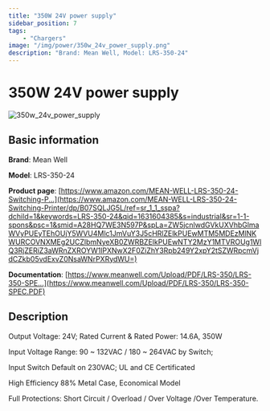 ```yaml
---
title: "350W 24V power supply"
sidebar_position: 7
tags:
    - "Chargers"
image: "/img/power/350w_24v_power_supply.png"
description: "Brand: Mean Well, Model: LRS-350-24"
---
```

# 350W 24V power supply

![350w_24v_power_supply](/img/power/350w_24v_power_supply.png)

## Basic information

**Brand**: Mean Well

**Model**: LRS-350-24

**Product page**: [https://www.amazon.com/MEAN-WELL-LRS-350-24-Switching-P...](https://www.amazon.com/MEAN-WELL-LRS-350-24-Switching-Printer/dp/B07SQLJG5L/ref=sr_1_1_sspa?dchild=1&keywords=LRS-350-24&qid=1631604385&s=industrial&sr=1-1-spons&psc=1&smid=A28HQ7WE3N597P&spLa=ZW5jcnlwdGVkUXVhbGlmaWVyPUEyTEhOUjY5WVU4Mlc1JmVuY3J5cHRlZElkPUEwMTM5MDEzMlNKWURCOVNXMEg2UCZlbmNyeXB0ZWRBZElkPUEwNTY2MzY1MTVROUg1WlQ3RjZERiZ3aWRnZXROYW1lPXNwX2F0ZiZhY3Rpb249Y2xpY2tSZWRpcmVjdCZkb05vdExvZ0NsaWNrPXRydWU=)

**Documentation**: [https://www.meanwell.com/Upload/PDF/LRS-350/LRS-350-SPE...](https://www.meanwell.com/Upload/PDF/LRS-350/LRS-350-SPEC.PDF)

## Description

Output Voltage: 24V; Rated Current & Rated Power: 14\.6A, 350W

 Input Voltage Range: 90 ~ 132VAC / 180 ~ 264VAC by Switch;

 Input Switch Default on 230VAC; UL and CE Certificated

 High Efficiency 88% Metal Case, Economical Model

 Full Protections: Short Circuit / Overload / Over Voltage /Over Temperature\.

